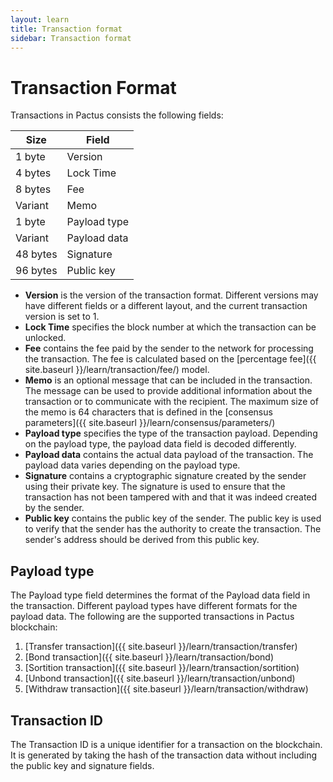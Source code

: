 ```yaml
---
layout: learn
title: Transaction format
sidebar: Transaction format
---
```


# Transaction Format

Transactions in Pactus consists the following fields:

| Size     | Field        |
| -------- | ------------ |
| 1 byte   | Version      |
| 4 bytes  | Lock Time    |
| 8 bytes  | Fee          |
| Variant  | Memo         |
| 1 byte   | Payload type |
| Variant  | Payload data |
| 48 bytes | Signature    |
| 96 bytes | Public key   |

- **Version** is the version of the transaction format. Different versions may have different fields or
  a different layout, and the current transaction version is set to 1.
- **Lock Time** specifies the block number at which the transaction can be unlocked.
- **Fee** contains the fee paid by the sender to the network for processing the transaction.
  The fee is calculated based on the [percentage fee]({{ site.baseurl }}/learn/transaction/fee/) model.
- **Memo** is an optional message that can be included in the transaction.
  The message can be used to provide additional information about the transaction or to communicate with the recipient.
  The maximum size of the memo is 64 characters that is defined in the
  [consensus parameters]({{ site.baseurl }}/learn/consensus/parameters/)
- **Payload type** specifies the type of the transaction payload.
  Depending on the payload type, the payload data field is decoded differently.
- **Payload data** contains the actual data payload of the transaction.
  The payload data varies depending on the payload type.
- **Signature** contains a cryptographic signature created by the sender using their private key.
  The signature is used to ensure that the transaction has not been tampered with and that it was indeed created by the sender.
- **Public key** contains the public key of the sender.
  The public key is used to verify that the sender has the authority to create the transaction.
  The sender's address should be derived from this public key.

## Payload type

The Payload type field determines the format of the Payload data field in the transaction.
Different payload types have different formats for the payload data.
The following are the supported transactions in Pactus blockchain:

1. [Transfer transaction]({{ site.baseurl }}/learn/transaction/transfer)
2. [Bond transaction]({{ site.baseurl }}/learn/transaction/bond)
3. [Sortition transaction]({{ site.baseurl }}/learn/transaction/sortition)
4. [Unbond transaction]({{ site.baseurl }}/learn/transaction/unbond)
5. [Withdraw transaction]({{ site.baseurl }}/learn/transaction/withdraw)

## Transaction ID

The Transaction ID is a unique identifier for a transaction on the blockchain.
It is generated by taking the hash of the transaction data without including the public key and signature fields.
